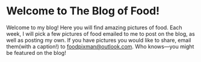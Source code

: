 # Welcome to The Blog of Food!
Welcome to my blog! Here you will find amazing pictures of food. Each week, I will pick a few pictures of food emailed to me to post on the blog, as well as posting my own. If you have pictures you would like to share, email them(with a caption!) to foodpixman@outlook.com. Who knows—you might be featured on the blog!

